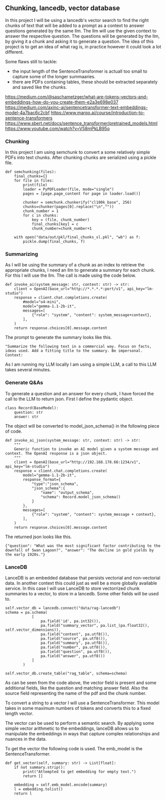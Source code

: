 ## Chunking, lancedb, vector database

In this project I will be using a lancedb's vector search to find the right chunks of text that will be added to a prompt as a context to answer questions generated by the same llm. 
The llm will use the given context to answer the respective question. The questions will be generated by the llm, by giving it a chunk and asking it to generate a question.
The idea of this project is to get an idea of what rag is, in practice however it could look a lot different. 

Some flaws still to tackle: 

- the input length of the SentenceTransformer is actuall too small to capture some of the longer summaaries.
- there are PDFs containing tables, these should be extracted separately and saved like the chunks.

https://medium.com/@saschametzger/what-are-tokens-vectors-and-embeddings-how-do-you-create-them-e2a3e698e037
https://medium.com/axinc-ai/sentencetransformer-text-embeddings-model-4a7bac6c2cbf
https://www.marqo.ai/course/introduction-to-sentence-transformers
https://www.sbert.net/docs/sentence_transformer/pretrained_models.html
https://www.youtube.com/watch?v=V58mPkLB95o

### Chunking

In this project I am using semchunk to convert a some relatively simple PDFs into text chunks. 
After chunking chunks are serialized using a pickle file.

```
def semchunking(files):
    final_chunks={}
    for file in files:
        print(file)
        loader = PyPDFLoader(file, mode="single")
        pages = [page.page_content for page in loader.load()]

        chunker = semchunk.chunkerify("cl100k_base", 256)
        chunks=chunker(pages[0].replace("\n",""))
        chunk_number = 1
        for c in chunks:
            key = (file, chunk_number)
            final_chunks[key] = c
            chunk_number=chunk_number+1

    with open("data/out/pkl/final_chunks_sl.pkl", "wb") as f:
        pickle.dump(final_chunks, f)
```

### Summarizing

As I will be using the summary of a chunk as an index to retrieve the appropriate chunks, I need an llm to generate a summary for each chunk.
For this I will use the llm. The call is made using the code below.

```
def invoke_ai(system_message: str, context: str) -> str:
    client = OpenAI(base_url="http://*.*.*.*:port/v1", api_key="lm-studio")
    response = client.chat.completions.create(
        #model="o4-mini",
        model="gemma-1.1-2b-it",
        messages=[
            {"role": "system", "content": system_message+context},
        ],
    )
    return response.choices[0].message.content
```

The prompt to generate the summary looks like this. 

```
"Summarize the following text in a commercial way. Focus on facts, ideas used. Add a fitting title to the summary. Be impersonal.
Context:
```

As I am running my LLM locally I am using a simple LLM, a call to this LLM takes several minutes.

### Generate Q&As

To generate a question and an answer for every chunk, I have forced the call to the LLM to return json.
First I define the pydantic object.

```
class Record(BaseModel):
    question: str
    answer: str
```

The object will be converted to model_json_schema() in the following piece of code.

```
def invoke_ai_json(system_message: str, context: str) -> str:
    """
    Generic function to invoke an AI model given a system message and context. The OpenAI response is a json object.
    """
    client = OpenAI(base_url="http://192.168.178.66:1234/v1", api_key="lm-studio")
    response = client.chat.completions.create(
        model="gemma-1.1-2b-it",
        response_format={
            "type":"json_schema",
            "json_schema":{
                "name": "output_schema",
                "schema": Record.model_json_schema()
            }
        },
        messages=[
            {"role": "system", "content": system_message + context},
        ],
    )
    return response.choices[0].message.content
```

The returned json looks like this.

```
{"question": "What was the most significant factor contributing to the downfall of Swan Lagoon?", "answer": "The decline in gold yields by the early 1920s."}
```

### LanceDB

LanceDB is an embedded database that persists vectorial and non-vectorial data. In another context this could just as well be a more globally available service. 
In this case I will use LanceDB to store vectorrized chunk summaries to a vector, to store in a lancedb. Some other fields will be used to.

```
self.vector_db = lancedb.connect("data/rag-lancedb")
schema = pa.schema(
            [
                pa.field('id', pa.int32()),
                pa.field("summary_vector", pa.list_(pa.float32(), self.vector_dimensions)),
                pa.field("content", pa.utf8()),
                pa.field("source", pa.utf8()),
                pa.field("summary", pa.utf8()),
                pa.field("number", pa.utf8()),
                pa.field("question", pa.utf8()),
                pa.field("answer", pa.utf8())
            ]
        )

self.vector_db.create_table("rag_table", schema=schema)
```
As can be seen from the code above, the vector field is present and some additional fields, like the question and matching answer field. Also the source field representing the name of the pdf and the chunk number.

To convert a string to a vector I will use a SentenceTransformer. This model takes in some maximum numbers of tokens and converts this to a fixed length vector.

The vector can be used to perform a semantic search. By applying some simple vector arithmetic to the embeddings, lanceDB allows us to manipulate the embeddings in ways that capture complex relationships and nuances in the data.
 
To get the vector the following code is used. The emb_model is the SentenceTransformer.

```
def get_vector(self, summary: str) -> List[float]:
    if not summary.strip():
        print("Attempted to get embedding for empty text.")
        return []

    embedding = self.emb_model.encode(summary)
    l = embedding.tolist()
    return l
```


